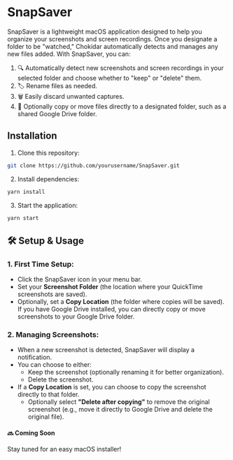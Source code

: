 # SnapSaver

SnapSaver is a lightweight macOS application designed to help you organize your screenshots and screen recordings. Once you designate a folder to be "watched," Chokidar automatically detects and manages any new files added. With SnapSaver, you can:

1. 🔍 Automatically detect new screenshots and screen recordings in your selected folder and choose whether to "keep" or "delete" them.
2. 🏷️ Rename files as needed.
3. 🗑️ Easily discard unwanted captures.
4. 📂 Optionally copy or move files directly to a designated folder, such as a shared Google Drive folder.

## Installation

1. Clone this repository:

```bash
git clone https://github.com/yourusername/SnapSaver.git
```

2. Install dependencies:

```bash
yarn install
```

3. Start the application:
```bash
yarn start
```

## 🛠️ Setup & Usage

### 1. **First Time Setup**:
   - Click the SnapSaver icon in your menu bar.
   - Set your **Screenshot Folder** (the location where your QuickTime screenshots are saved).
   - Optionally, set a **Copy Location** (the folder where copies will be saved). If you have Google Drive installed, you can directly copy or move screenshots to your Google Drive folder.

### 2. **Managing Screenshots**:
   - When a new screenshot is detected, SnapSaver will display a notification.
   - You can choose to either:
     - Keep the screenshot (optionally renaming it for better organization).
     - Delete the screenshot.
   - If a **Copy Location** is set, you can choose to copy the screenshot directly to that folder.
     - Optionally select **"Delete after copying"** to remove the original screenshot (e.g., move it directly to Google Drive and delete the original file).

#### 🔜 Coming Soon
Stay tuned for an easy macOS installer!